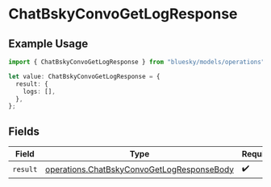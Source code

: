 # ChatBskyConvoGetLogResponse

## Example Usage

```typescript
import { ChatBskyConvoGetLogResponse } from "bluesky/models/operations";

let value: ChatBskyConvoGetLogResponse = {
  result: {
    logs: [],
  },
};
```

## Fields

| Field                                                                                                    | Type                                                                                                     | Required                                                                                                 | Description                                                                                              |
| -------------------------------------------------------------------------------------------------------- | -------------------------------------------------------------------------------------------------------- | -------------------------------------------------------------------------------------------------------- | -------------------------------------------------------------------------------------------------------- |
| `result`                                                                                                 | [operations.ChatBskyConvoGetLogResponseBody](../../models/operations/chatbskyconvogetlogresponsebody.md) | :heavy_check_mark:                                                                                       | N/A                                                                                                      |